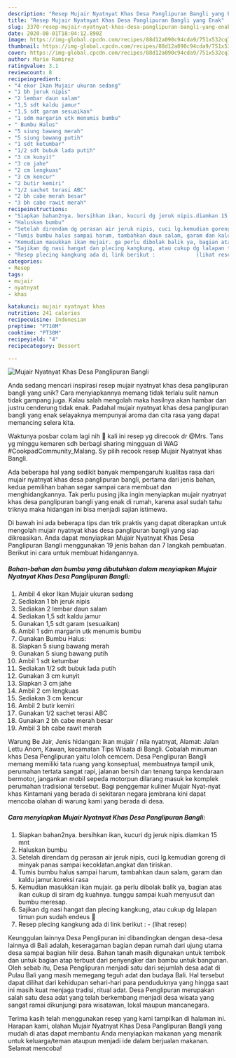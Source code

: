```yaml
---
description: "Resep Mujair Nyatnyat Khas Desa Panglipuran Bangli yang Enak"
title: "Resep Mujair Nyatnyat Khas Desa Panglipuran Bangli yang Enak"
slug: 3370-resep-mujair-nyatnyat-khas-desa-panglipuran-bangli-yang-enak
date: 2020-08-01T18:04:12.890Z
image: https://img-global.cpcdn.com/recipes/88d12a090c94cda9/751x532cq70/mujair-nyatnyat-khas-desa-panglipuran-bangli-foto-resep-utama.jpg
thumbnail: https://img-global.cpcdn.com/recipes/88d12a090c94cda9/751x532cq70/mujair-nyatnyat-khas-desa-panglipuran-bangli-foto-resep-utama.jpg
cover: https://img-global.cpcdn.com/recipes/88d12a090c94cda9/751x532cq70/mujair-nyatnyat-khas-desa-panglipuran-bangli-foto-resep-utama.jpg
author: Marie Ramirez
ratingvalue: 3.1
reviewcount: 8
recipeingredient:
- "4 ekor Ikan Mujair ukuran sedang"
- "1 bh jeruk nipis"
- "2 lembar daun salam"
- "1,5 sdt kaldu jamur"
- "1,5 sdt garam sesuaikan"
- "1 sdm margarin utk menumis bumbu"
- " Bumbu Halus"
- "5 siung bawang merah"
- "5 siung bawang putih"
- "1 sdt ketumbar"
- "1/2 sdt bubuk lada putih"
- "3 cm kunyit"
- "3 cm jahe"
- "2 cm lengkuas"
- "3 cm kencur"
- "2 butir kemiri"
- "1/2 sachet terasi ABC"
- "2 bh cabe merah besar"
- "3 bh cabe rawit merah"
recipeinstructions:
- "Siapkan bahan2nya. bersihkan ikan, kucuri dg jeruk nipis.diamkan 15 mnt"
- "Haluskan bumbu"
- "Setelah direndam dg perasan air jeruk nipis, cuci lg.kemudian goreng di minyak panas sampai kecoklatan.angkat dan tiriskan."
- "Tumis bumbu halus sampai harum, tambahkan daun salam, garam dan kaldu jamur.koreksi rasa"
- "Kemudian masukkan ikan mujair. ga perlu dibolak balik ya, bagian atas ikan cukup di siram dg kuahnya. tunggu sampai kuah menyusut dan bumbu meresap."
- "Sajikan dg nasi hangat dan plecing kangkung, atau cukup dg lalapan timun pun sudah endeus 🥰"
- "Resep plecing kangkung ada di link berikut :             (lihat resep)"
categories:
- Resep
tags:
- mujair
- nyatnyat
- khas

katakunci: mujair nyatnyat khas 
nutrition: 241 calories
recipecuisine: Indonesian
preptime: "PT10M"
cooktime: "PT30M"
recipeyield: "4"
recipecategory: Dessert

---
```



![Mujair Nyatnyat Khas Desa Panglipuran Bangli](https://img-global.cpcdn.com/recipes/88d12a090c94cda9/751x532cq70/mujair-nyatnyat-khas-desa-panglipuran-bangli-foto-resep-utama.jpg)

Anda sedang mencari inspirasi resep mujair nyatnyat khas desa panglipuran bangli yang unik? Cara menyiapkannya memang tidak terlalu sulit namun tidak gampang juga. Kalau salah mengolah maka hasilnya akan hambar dan justru cenderung tidak enak. Padahal mujair nyatnyat khas desa panglipuran bangli yang enak selayaknya mempunyai aroma dan cita rasa yang dapat memancing selera kita.

Waktunya posbar colam lagi nih 🤗 kali ini resep yg direcook dr @Mrs. Tans yg minggu kemaren sdh berbagi sharing mingguan di WAG #CookpadCommunity_Malang. Sy pilih recook resep Mujair Nyatnyat khas Bangli.

Ada beberapa hal yang sedikit banyak mempengaruhi kualitas rasa dari mujair nyatnyat khas desa panglipuran bangli, pertama dari jenis bahan, kedua pemilihan bahan segar sampai cara membuat dan menghidangkannya. Tak perlu pusing jika ingin menyiapkan mujair nyatnyat khas desa panglipuran bangli yang enak di rumah, karena asal sudah tahu triknya maka hidangan ini bisa menjadi sajian istimewa.


Di bawah ini ada beberapa tips dan trik praktis yang dapat diterapkan untuk mengolah mujair nyatnyat khas desa panglipuran bangli yang siap dikreasikan. Anda dapat menyiapkan Mujair Nyatnyat Khas Desa Panglipuran Bangli menggunakan 19 jenis bahan dan 7 langkah pembuatan. Berikut ini cara untuk membuat hidangannya.

<!--inarticleads1-->

##### Bahan-bahan dan bumbu yang dibutuhkan dalam menyiapkan Mujair Nyatnyat Khas Desa Panglipuran Bangli:

1. Ambil 4 ekor Ikan Mujair ukuran sedang
1. Sediakan 1 bh jeruk nipis
1. Sediakan 2 lembar daun salam
1. Sediakan 1,5 sdt kaldu jamur
1. Gunakan 1,5 sdt garam (sesuaikan)
1. Ambil 1 sdm margarin utk menumis bumbu
1. Gunakan  Bumbu Halus:
1. Siapkan 5 siung bawang merah
1. Gunakan 5 siung bawang putih
1. Ambil 1 sdt ketumbar
1. Sediakan 1/2 sdt bubuk lada putih
1. Gunakan 3 cm kunyit
1. Siapkan 3 cm jahe
1. Ambil 2 cm lengkuas
1. Sediakan 3 cm kencur
1. Ambil 2 butir kemiri
1. Gunakan 1/2 sachet terasi ABC
1. Gunakan 2 bh cabe merah besar
1. Ambil 3 bh cabe rawit merah


Warung Be Jair, Jenis hidangan: ikan mujair / nila nyatnyat, Alamat: Jalan Lettu Anom, Kawan, kecamatan Tips Wisata di Bangli. Cobalah minuman khas Desa Penglipuran yaitu loloh cemcem. Desa Penglipuran Bangli memang memiliki tata ruang yang konseptual, membuatnya tampil unik, perumahan tertata sangat rapi, jalanan bersih dan tenang tanpa kendaraan bermotor, jangankan mobil sepeda motorpun dilarang masuk ke komplek perumahan tradisional tersebut. Bagi penggemar kuliner Mujair Nyat-nyat khas Kintamani yang berada di sekitaran negara jembrana kini dapat mencoba olahan di warung kami yang berada di desa. 

<!--inarticleads2-->

##### Cara menyiapkan Mujair Nyatnyat Khas Desa Panglipuran Bangli:

1. Siapkan bahan2nya. bersihkan ikan, kucuri dg jeruk nipis.diamkan 15 mnt
1. Haluskan bumbu
1. Setelah direndam dg perasan air jeruk nipis, cuci lg.kemudian goreng di minyak panas sampai kecoklatan.angkat dan tiriskan.
1. Tumis bumbu halus sampai harum, tambahkan daun salam, garam dan kaldu jamur.koreksi rasa
1. Kemudian masukkan ikan mujair. ga perlu dibolak balik ya, bagian atas ikan cukup di siram dg kuahnya. tunggu sampai kuah menyusut dan bumbu meresap.
1. Sajikan dg nasi hangat dan plecing kangkung, atau cukup dg lalapan timun pun sudah endeus 🥰
1. Resep plecing kangkung ada di link berikut : -             (lihat resep)


Keunggulan lainnya Desa Penglipuran ini dibandingkan dengan desa-desa lainnya di Bali adalah, keseragaman bagian depan rumah dari ujung utama desa sampai bagian hilir desa. Bahan tanah masih digunakan untuk tembok dan untuk bagian atap terbuat dari penyengker dan bambu untuk bangunan. Oleh sebab itu, Desa Penglipuran menjadi satu dari sejumlah desa adat di Pulau Bali yang masih memegang teguh adat dan budaya Bali. Hal tersebut dapat dilihat dari kehidupan sehari-hari para penduduknya yang hingga saat ini masih kuat menjaga tradisi, ritual adat. Desa Penglipuran merupakan salah satu desa adat yang telah berkembang menjadi desa wisata yang sangat ramai dikunjungi para wisatawan, lokal maupun mancanegara. 

Terima kasih telah menggunakan resep yang kami tampilkan di halaman ini. Harapan kami, olahan Mujair Nyatnyat Khas Desa Panglipuran Bangli yang mudah di atas dapat membantu Anda menyiapkan makanan yang menarik untuk keluarga/teman ataupun menjadi ide dalam berjualan makanan. Selamat mencoba!
